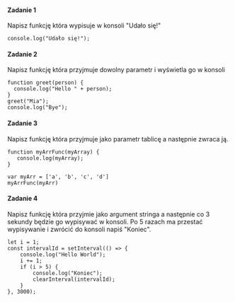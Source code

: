 #### Zadanie 1

Napisz funkcję która wypisuje w konsoli "Udało się!"

```
console.log("Udało się!");
```

#### Zadanie 2

Napisz funkcję która przyjmuje dowolny parametr i wyświetla go w konsoli

```
function greet(person) {
  console.log("Hello " + person);
}
greet("Mia");
console.log("Bye");
```

#### Zadanie 3

Napisz funkcję która przyjmuje jako parametr tablicę a następnie zwraca ją.

```
function myArrFunc(myArray) {
   console.log(myArray);
}

var myArr = ['a', 'b', 'c', 'd']
myArrFunc(myArr)
```

#### Zadanie 4

Napisz funkcję która przyjmie jako argument stringa a następnie co 3 sekundy będzie go wypisywać w konsoli. Po 5 razach ma przestać wypisywanie i zwrócić do konsoli napiś "Koniec".

```
let i = 1;
const intervalId = setInterval(() => {
    console.log("Hello World");
    i += 1;
    if (i > 5) {
        console.log("Koniec");
        clearInterval(intervalId);
    }
}, 3000);
```
